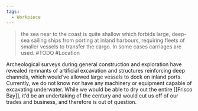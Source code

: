 ```yaml
---
tags:
  - Workpiece
---
```

> the sea near to the coast is quite shallow which forbids large, deep-sea sailing ships from porting at inland harbours, requiring fleets of smaller vessels to transfer the cargo. In some cases carriages are used. 
> #TODO #Location 

Archeological surveys during general construction and exploration have revealed remnants of artificial excavation and structures reinforcing deep channels, which would’ve allowed large vessels to dock on inland ports. 
Currently, we do not know nor have any machinery or equipment capable of excavating underwater. 
While we would be able to dry out the entire [[Frisco Bay]], it’d be an undertaking of the century and would cut us off of our trades and business, and therefore is out of question. 
